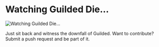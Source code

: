 # Watching Guilded Die...

![Watching Guilded Die...](https://watch-guilded-die.lol/favicon.png)

Just sit back and witness the downfall of Guilded. Want to contribute? Submit a push request and be part of it.
